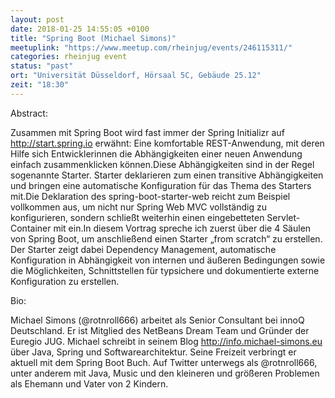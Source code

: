 ```yaml
---
layout: post
date: 2018-01-25 14:55:05 +0100
title: "Spring Boot (Michael Simons)"
meetuplink: "https://www.meetup.com/rheinjug/events/246115311/"
categories: rheinjug event
status: "past"
ort: "Universität Düsseldorf, Hörsaal 5C, Gebäude 25.12"
zeit: "18:30"
---
```


Abstract:
 
Zusammen mit Spring Boot wird fast immer der Spring Initializr auf <a href="http://start.spring.io" class="linkified">http://start.spring.io</a> erwähnt: Eine komfortable REST-Anwendung, mit deren Hilfe sich Entwicklerinnen die Abhängigkeiten einer neuen Anwendung einfach zusammenklicken können.Diese Abhängigkeiten sind in der Regel sogenannte Starter. Starter deklarieren zum einen transitive Abhängigkeiten und bringen eine automatische Konfiguration für das Thema des Starters mit.Die Deklaration des spring-boot-starter-web reicht zum Beispiel vollkommen aus, um nicht nur Spring Web MVC vollständig zu konfigurieren, sondern schließt weiterhin einen eingebetteten Servlet-Container mit ein.In diesem Vortrag spreche ich zuerst über die 4 Säulen von Spring Boot, um anschließend einen Starter „from scratch“ zu erstellen. Der Starter zeigt dabei Dependency Management, automatische Konfiguration in Abhängigkeit von internen und äußeren Bedingungen sowie die Möglichkeiten, Schnittstellen für typsichere und dokumentierte externe Konfiguration zu erstellen.
 
Bio:
 
Michael Simons (@rotnroll666) arbeitet als Senior Consultant bei innoQ Deutschland. Er ist Mitglied des NetBeans Dream Team und Gründer der Euregio JUG. Michael schreibt in seinem Blog <a href="http://info.michael-simons.eu" class="linkified">http://info.michael-simons.eu</a> über Java, Spring und Softwarearchitektur. Seine Freizeit verbringt er aktuell mit dem Spring Boot Buch.
Auf Twitter unterwegs als @rotnroll666, unter anderem mit Java, Music und den kleineren und größeren Problemen als Ehemann und Vater von 2 Kindern.
 
